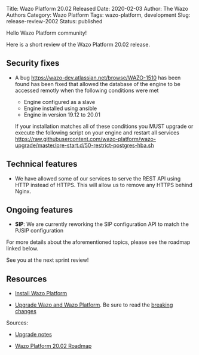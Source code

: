 Title: Wazo Platform 20.02 Released
Date: 2020-02-03
Author: The Wazo Authors
Category: Wazo Platform
Tags: wazo-platform, development
Slug: release-review-2002
Status: published

Hello Wazo Platform community!

Here is a short review of the Wazo Platform 20.02 release.

## Security fixes

* A bug https://wazo-dev.atlassian.net/browse/WAZO-1510 has been found has been fixed that allowed the database of the engine to be accessed remotly when the following conditions were met

  * Engine configured as a slave
  * Engine installed using ansible
  * Engine in version 19.12 to 20.01

  If your installation matches all of these conditions you MUST upgrade or execute the following script on your engine and restart all services https://raw.githubusercontent.com/wazo-platform/wazo-upgrade/master/pre-start.d/50-restrict-postgres-hba.sh


## Technical features

* We have allowed some of our services to serve the REST API using HTTP instead of HTTPS. This will allow us to remove any HTTPS behind Nginx.

## Ongoing features

* **SIP**: We are currently reworking the SIP configuration API to match the PJSIP configuration

For more details about the aforementioned topics, please see the roadmap linked below.

See you at the next sprint review!

## Resources

* [Install Wazo Platform](https://wazo-platform.org/install)

* [Upgrade Wazo and Wazo Platform](http://documentation.wazo.community/en/stable/upgrade/upgrade.html). Be sure to read the [breaking changes](http://documentation.wazo.community/en/wazo-20.02/upgrade/upgrade_notes.html)

Sources:

* [Upgrade notes](http://documentation.wazo.community/en/stable/upgrade/upgrade_notes.html)

* [Wazo Platform 20.02 Roadmap](https://wazo-dev.atlassian.net/secure/ReleaseNote.jspa?projectId=10011&version=10067)
